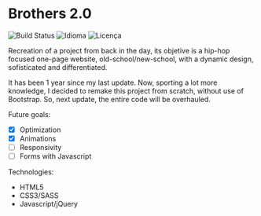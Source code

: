 # Brothers 2.0

![Build Status](https://img.shields.io/badge/Demo-Ativa-brightgreen.svg)
![Idioma](https://img.shields.io/badge/Idioma-Ingl%C3%AAs-brightgreen.svg)
![Licença](https://img.shields.io/badge/Licen%C3%A7a-MIT-blue.svg)

Recreation of a project from back in the day, its objetive is a hip-hop focused one-page website, old-school/new-school, with a dynamic design, sofisticated and differentiated. 

It has been 1 year since my last update. Now, sporting a lot more knowledge, I decided to remake this project from scratch, without use of Bootstrap. So, next update, the entire code will be overhauled.

Future goals:

- [x] Optimization
- [x] Animations
- [ ] Responsivity
- [ ] Forms with Javascript

Technologies:
- HTML5
- CSS3/SASS
- Javascript/jQuery
